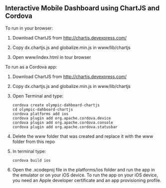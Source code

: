 ## Interactive Mobile Dashboard using ChartJS and Cordova ##

To run in your browser:

1. Download ChartJS from http://chartjs.devexpress.com/

2. Copy dx.chartjs.js and globalize.min.js in www/lib/chartjs

3. Open www/index.html in tour browser


To run as a Cordova app:


1. Download ChartJS from http://chartjs.devexpress.com/

2. Copy dx.chartjs.js and globalize.min.js in www/lib/chartjs

3. Open Terminal and type:

    ```
    cordova create olympic-dahboard-chartjs
    cd olympic-dahboard-chartjs
    cordova platforms add ios
    cordova plugin add org.apache.cordova.device
    cordova plugin add org.apache.cordova.console
    cordova plugin add org.apache.cordova.statusbar
    ```

4. Delete the www folder that was created and replace it with the www folder from this repo

5. In terminal type:

    ```
    cordova build ios
    ```

6. Open the .xcodeproj file in the platforms/ios folder and run the app in the emulator or on your iOS device. To run the app on your iOS device, you need an Apple developer certificate and an app provisioning profile.

